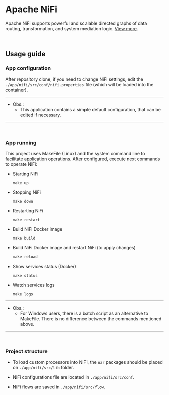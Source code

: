 # Apache NiFi

Apache NiFi supports powerful and scalable directed graphs of data routing, transformation, and system mediation logic. [View more](https://nifi.apache.org/).

<br>

## Usage guide

### App configuration

After repository clone, if you need to change NiFi settings, edit the `./app/nifi/src/conf/nifi.properties` file (which will be loaded into the container).

---
* Obs.:
    - This application contains a simple default configuration, that can be edited if necessary.
---

<br>

### App running

This project uses MakeFile (Linux) and the system command line to facilitate application operations. After configured, execute next commands to operate NiFi:

- Starting NiFi
    ```
    make up
    ```

- Stopping NiFi
    ```
    make down
    ```

- Restarting NiFi
    ```
    make restart
    ```

- Build NiFi Docker image
    ```
    make build
    ```

- Build NiFi Docker image and restart NiFi (to apply changes)
    ```
    make reload
    ```

- Show services status (Docker)
    ```
    make status
    ```

- Watch services logs
    ```
    make logs
    ```
    
---
* Obs.: 
    - For Windows users, there is a batch script as an alternative to MakeFile. There is no difference between the commands mentioned above.
---

<br>

### Project structure

- To load custom processors into NiFi, the `nar` packages should be placed on `./app/nifi/src/lib` folder.

- NiFi configurations file are located in `./app/nifi/src/conf`.

- NiFi flows are saved in `./app/nifi/src/flow`.